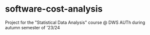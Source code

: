 # software-cost-analysis
Project for the "Statistical Data Analysis" course @ DWS AUTh during autumn semester of '23/24
